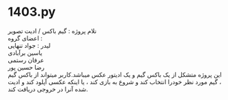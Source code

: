 # 1403.py
نلام پروژه : گیم باکس / ادیت تصویر   
اعضای گروه :   
لیدر : جواد تنهایی   
یاسین برآبادی   
عرفان رستمی   
رضا حسین پور   
این پروژه متشکل از یک باکس گیم و یک ادیتور عکس میباشد.کاربر میتواند از باکس گیم ، گیم مورد نظر خودرا انتخاب کند و شروع به بازی کند ، یا اینکه عکسی آپلود کند و ادیت شده آنرا در خروجی دریافت کند.
